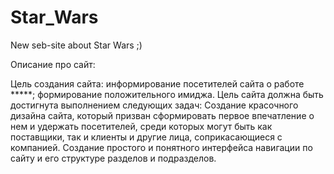 # Star_Wars
New seb-site about Star Wars ;)

Описание про сайт: 

Цель создания сайта: информирование посетителей сайта о работе *****;
формирование положительного имиджа.
Цель сайта должна быть достигнута выполнением следующих задач:
Создание красочного дизайна сайта, который призван сформировать первое
впечатление о нем и удержать посетителей, среди которых могут быть как
поставщики, так и клиенты и другие лица, соприкасающиеся с компанией.
Создание простого и понятного интерфейса навигации по сайту и его
структуре разделов и подразделов.
